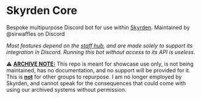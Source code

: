 # Skyrden Core
Bespoke multipurpose Discord bot for use within [Skyrden](discord.gg/skyrden). Maintained by @sirwaffles on Discord

*Most features depend on the [staff hub](https://staff.skyrden.com), and are made solely to support its integration in Discord. Running this bot without access to its API is useless.*

⚠️ **<ins>ARCHIVE NOTE:</ins>** This repo is meant for showcase use only, is not being maintained, has no documentation, and no support will be provided for it. This is **<ins>not</ins>** for other groups to repurpose. I am no longer employed by Skyrden, and cannot speak for the consequences that could come with using our archived systems without permission.
